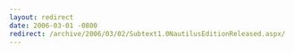 ```yaml
---
layout: redirect
date: 2006-03-01 -0800
redirect: /archive/2006/03/02/Subtext1.0NautilusEditionReleased.aspx/
---
```

